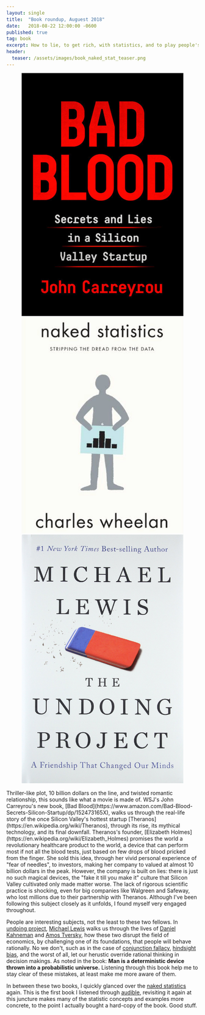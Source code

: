 ```yaml
---
layout: single
title:  "Book roundup, Auguest 2018"
date:   2018-08-22 12:00:00 -0600
published: true
tag: book
excerpt: How to lie, to get rich, with statistics, and to play people's mind.
header:
  teaser: /assets/images/book_naked_stat_teaser.png
---
```


<figure class="third">
<a href="/assets/images/book_bad_blood.jpg"><img src="/assets/images/book_bad_blood.jpg" ></a>
<a href="/assets/images/book_naked_statistics.jpg"><img src="/assets/images/book_naked_statistics.jpg"></a>
<a href="/assets/images/book_the_undoing_project.jpg"><img src="/assets/images/book_the_undoing_project.jpg"></a>
</figure>
Thriller-like plot, 10 billion dollars on the line, and twisted romantic relationship, this sounds like what a movie is made of. WSJ's John Carreyrou's new book, [Bad Blood](https://www.amazon.com/Bad-Blood-Secrets-Silicon-Startup/dp/152473165X), walks us through the real-life story of the once Silicon Valley's hottest startup [Theranos](https://en.wikipedia.org/wiki/Theranos), through its rise, its mythical technology, and its final downfall. Theranos's founder, [Elizabeth Holmes](https://en.wikipedia.org/wiki/Elizabeth_Holmes) promises the world a revolutionary healthcare product to the world, a device that can perform most if not all the blood tests, just based on few drops of blood pricked from the finger. She sold this idea, through her vivid personal experience of "fear of needles", to investors, making her company to valued at almost 10 billion dollars in the peak. However, the company is built on lies: there is just no such magical devices, the "fake it till you make it" culture that Silicon Valley cultivated only made matter worse. The lack of rigorous scientific practice is shocking, even for big companies like Walgreen and Safeway, who lost millions due to their partnership with Theranos. Although I've been following this subject closely as it unfolds, I found myself very engaged throughout. 

People are interesting subjects, not the least to these two fellows. In [undoing project](https://www.amazon.com/Undoing-Project-Friendship-Changed-Minds/dp/0393254593), [Michael Lewis](https://en.wikipedia.org/wiki/Michael_Lewis) walks us through the lives of [Daniel Kahneman](https://en.wikipedia.org/wiki/Daniel_Kahneman) and [Amos Tversky](https://en.wikipedia.org/wiki/Amos_Tversky), how these two disrupt the field of economics, by challenging one of its foundations, that people will behave rationally. No we don't, such as in the case of [conjunction fallacy](https://en.wikipedia.org/wiki/Conjunction_fallacy), [hindsight bias](https://en.wikipedia.org/wiki/Hindsight_bias), and the worst of all, let our herustic override rational thinking in decision makings. As noted in the book: **Man is a deterministic device thrown into a probabilistic universe.** Listening through this book help me to stay clear of these mistakes, at least make me more aware of them.

In between these two books, I quickly glanced over the [naked statistics](https://www.amazon.com/Naked-Statistics-Stripping-Dread-Data/dp/1480590185) again. This is the first book I listened through [audible](https://www.audible.com/), revisiting it again at this juncture makes many of the statistic concepts and examples more concrete, to the point I actually bought a hard-copy of the book. Good stuff.
